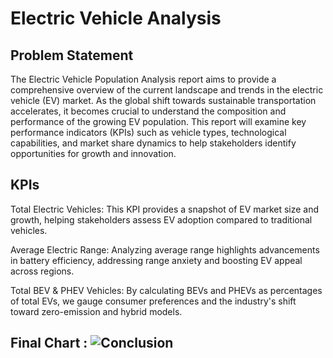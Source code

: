 # Electric Vehicle Analysis

## Problem Statement

The Electric Vehicle Population Analysis report aims to provide a comprehensive overview of the current landscape and trends in the electric vehicle (EV) market. As the global shift towards sustainable transportation accelerates, it becomes crucial to understand the composition and performance of the growing EV population. This report will examine key performance indicators (KPIs) such as vehicle types, technological capabilities, and market share dynamics to help stakeholders identify opportunities for growth and innovation.

## KPIs

Total Electric Vehicles: This KPI provides a snapshot of EV market size and growth, helping stakeholders assess EV adoption compared to traditional vehicles.

Average Electric Range: Analyzing average range highlights advancements in battery efficiency, addressing range anxiety and boosting EV appeal across regions.

Total BEV & PHEV Vehicles: By calculating BEVs and PHEVs as percentages of total EVs, we gauge consumer preferences and the industry's shift toward zero-emission and hybrid models.


## Final Chart : ![Conclusion](https://github.com/user-attachments/assets/82d32716-cc23-4e2b-8007-444438b07f5c)
